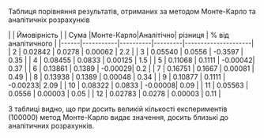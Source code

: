 Таблиця порівняння результатів, отриманих за методом Монте-Карло та аналітичніх розрахунків


|      |                  Ймовірність                         |
| Сума |Монте-Карло|Аналітічно| різниця |  % від аналітичного |
|------|-----------|----------|---------|---------------------|
|   2  |  0.02842  |  0.0278  | 0.00062 |      2.2            |
|   3  |  0.05540  |  0.0556  | -0.3597 |      0.35           |
|   4  |  0.08455  |  0.0833  | 0.00125 |      1.5            |
|   5  |  0.11068  |  0.1111  | -0.00042|      0.37           |
|   6  |  0.13861  |  0.1389  | -0.00029|      0.2            |
|   7  |  0.16751  |  0.1667  | 0.00081 |      0.49           |
|   8  |  0.13938  |  0.1389  | 0.00048 |      0.34           |
|   9  |  0.10877  |  0.1111  | -0.00233|      2.09           |
|  10  |  0.08322  |  0.0833  | -0.00008|      0.09           |
|  11  |  0.05563  |  0.0556  | 0.00003 |      0.05           |
|  12  |  0.02783  |  0.0278  | 0.00003 |      0.11           |

З таблиці видно, що при досить великій кількості експериментів (100000) метод Монте-Карло видає значення, досить близькі до аналітичних розрахунків. 